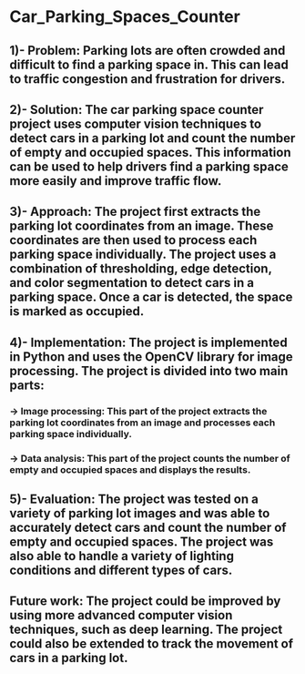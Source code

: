# Car_Parking_Spaces_Counter

## 1)- Problem: Parking lots are often crowded and difficult to find a parking space in. This can lead to traffic congestion and frustration for drivers.

## 2)- Solution: The car parking space counter project uses computer vision techniques to detect cars in a parking lot and count the number of empty and occupied spaces. This information can be used to help drivers find a parking space more easily and improve traffic flow.

## 3)- Approach: The project first extracts the parking lot coordinates from an image. These coordinates are then used to process each parking space individually. The project uses a combination of thresholding, edge detection, and color segmentation to detect cars in a parking space. Once a car is detected, the space is marked as occupied.

## 4)- Implementation: The project is implemented in Python and uses the OpenCV library for image processing. The project is divided into two main parts:
###     -> Image processing: This part of the project extracts the parking lot coordinates from an image and processes each parking space individually.
###     -> Data analysis: This part of the project counts the number of empty and occupied spaces and displays the results.

## 5)- Evaluation: The project was tested on a variety of parking lot images and was able to accurately detect cars and count the number of empty and occupied spaces. The project was also able to handle a variety of lighting conditions and different types of cars.

## Future work: The project could be improved by using more advanced computer vision techniques, such as deep learning. The project could also be extended to track the movement of cars in a parking lot.
